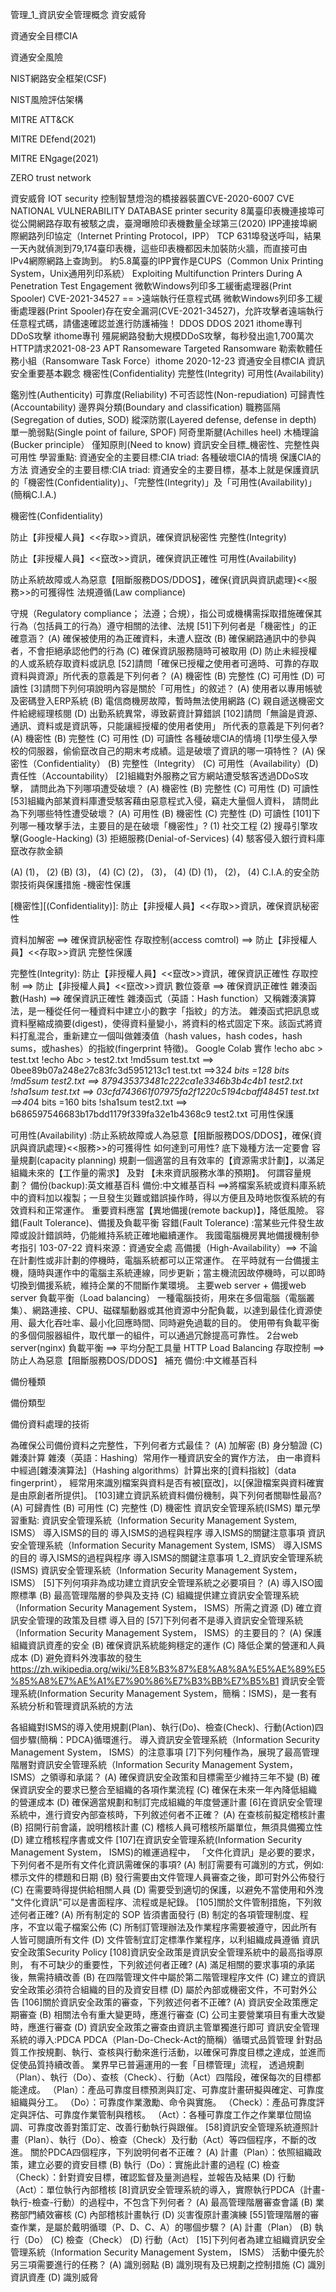 管理_1_資訊安全管理概念
資安威脅

資通安全目標CIA

資通安全風險

NIST網路安全框架(CSF)

NIST風險評估架構

MITRE ATT&CK

MITRE DEfend(2021)

MITRE ENgage(2021)

ZERO trust network

資安威脅
IOT security
控制智慧燈泡的橋接器裝置CVE-2020-6007
CVE
NATIONAL VULNERABILITY DATABASE
printer security
8萬臺印表機連接埠可從公開網路存取有被駭之虞，臺灣曝險印表機數量全球第三(2020)
IPP連接埠網際網路列印協定（Internet Printing Protocol，IPP）
TCP 631埠發送呼叫，結果一天內就偵測到79,174臺印表機，這些印表機都因未加裝防火牆，而直接可由IPv4網際網路上查詢到。
約5.8萬臺的IPP實作是CUPS（Common Unix Printing System，Unix通用列印系統）
Exploiting Multifunction Printers During A Penetration Test Engagement
微軟Windows列印多工緩衝處理器(Print Spooler)
CVE-2021-34527 == >遠端執行任意程式碼
微軟Windows列印多工緩衝處理器(Print Spooler)存在安全漏洞(CVE-2021-34527)，允許攻擊者遠端執行任意程式碼，請儘速確認並進行防護補強！
DDOS
DDOS 2021 ithome專刊
DDoS攻擊 ithome專刊
殭屍網路發動大規模DDoS攻擊，每秒發出逾1,700萬次HTTP請求2021-08-23
APT
Ransomeware
Targeted Ransomware
勒索軟體任務小組（Ransomware Task Force）ithome 2020-12-23
資通安全目標CIA
資訊安全重要基本觀念
機密性(Confidentiality)
完整性(Integrity)
可用性(Availability)

鑑別性(Authenticity)
可靠度(Reliability)
不可否認性(Non-repudiation)
可歸責性(Accountability)
邊界與分類(Boundary and classification)
職務區隔(Segregation of duties, SOD)
縱深防禦(Layered defense, defense in depth)
單一脆弱點(Single point of failure, SPOF)
阿奇里斯腱(Achilles heel)
木桶理論(Bucker principle）
僅知原則(Need to know)
資訊安全目標_機密性、完整性與可用性
學習重點:
資通安全的主要目標:CIA triad:
各種破壞CIA的情境
保護CIA的方法
資通安全的主要目標:CIA triad:
資通安全的主要目標，基本上就是保護資訊的「機密性(Confidentiality)」、「完整性(Integrity)」及「可用性(Availability)」(簡稱C.I.A.)

機密性(Confidentiality)

防止【非授權人員】<<存取>>資訊，確保資訊秘密性
完整性(Integrity)

防止【非授權人員】<<竄改>>資訊，確保資訊正確性
可用性(Availability)

防止系統故障或人為惡意【阻斷服務DOS/DDOS】，確保{資訊與資訊處理}<<服務>>的可獲得性
法規遵循(Law compliance)

守規（Regulatory compliance； 法遵；合規），指公司或機構需採取措施確保其行為（包括員工的行為）遵守相關的法律、法規
[51]下列何者是「機密性」的正確意涵？
(A) 確保被使用的為正確資料，未遭人竄改   (B) 確保網路通訊中的參與者，不會拒絕承認他們的行為
(C) 確保資訊服務隨時可被取用            (D) 防止未經授權的人或系統存取資料或訊息
[52]請問「確保已授權之使用者可適時、可靠的存取資料與資源」所代表的意義是下列何者？
(A) 機密性  (B) 完整性   (C) 可用性    (D) 可讀性
[3]請問下列何項說明內容是關於「可用性」的敘述？
(A) 使用者以專用帳號及密碼登入ERP系統   (B) 電信商機房故障，暫時無法使用網路
(C) 親自遞送機密文件給總經理核閱        (D) 出勤系統異常，導致薪資計算錯誤
[102]請問「無論是資源、通訊、資料或是資訊等，只能讓經授權的使用者使用」
所代表的意義是下列何者?
(A) 機密性   (B) 完整性   (C) 可用性 (D) 可讀性
各種破壞CIA的情境
[1]學生侵入學校的伺服器，偷偷竄改自己的期末考成績。這是破壞了資訊的哪一項特性？
(A) 保密性（Confidentiality） (B) 完整性（Integrity）
(C) 可用性（Availability）(D) 責任性（Accountability）
[2]組織對外服務之官方網站遭受駭客透過DDoS攻擊，
請問此為下列哪項遭受破壞？
(A) 機密性  (B) 完整性  (C) 可用性  (D) 可讀性
[53]組織內部某資料庫遭受駭客藉由惡意程式入侵，竊走大量個人資料，
請問此為下列哪些特性遭受破壞？
(A) 可用性  (B) 機密性   (C) 完整性  (D) 可讀性
[101]下列哪一種攻擊手法，主要目的是在破壞「機密性」?
(1) 社交工程                      (2) 搜尋引擎攻擊(Google-Hacking)
(3) 拒絕服務(Denial-of-Services)  (4) 駭客侵入銀行資料庫竄改存款金額

(A) (1)， (2)  (B) (3)， (4)   (C) (2)， (3)， (4) (D) (1)， (2)， (4)
C.I.A.的安全防禦技術與保護措施
-機密性保護

[機密性][(Confidentiality)]: 防止【非授權人員】<<存取>>資訊，確保資訊秘密性

資料加解密 ==> 確保資訊秘密性
存取控制(access comtrol) ==> 防止【非授權人員】<<存取>>資訊
完整性保護

完整性(Integrity): 防止【非授權人員】<<竄改>>資訊，確保資訊正確性
存取控制 ==> 防止【非授權人員】<<竄改>>資訊
數位簽章 ==> 確保資訊正確性
雜湊函數(Hash) ==> 確保資訊正確性
雜湊函式（英語：Hash function）又稱雜湊演算法，是一種從任何一種資料中建立小的數字「指紋」的方法。
雜湊函式把訊息或資料壓縮成摘要(digest)，使得資料量變小，將資料的格式固定下來。該函式將資料打亂混合，重新建立一個叫做雜湊值（hash values，hash codes，hash sums，或hashes）的指紋(fingerprint 特徵)。
Google Colab 實作
!echo abc > test.txt
!echo Abc > test2.txt
!md5sum test.txt  ==> 0bee89b07a248e27c83fc3d5951213c1  test.txt  ==>32*4 bits =128 bits
!md5sum test2.txt ==> 879435373481c222ca1e3346b3b4c4b1  test2.txt
!sha1sum test.txt ==> 03cfd743661f07975fa2f1220c5194cbaff48451  test.txt ==>40*4 bits =160 bits
!sha1sum test2.txt ==> b686597546683b17bdd1179f339fa32e1b4368c9  test2.txt
可用性保護

可用性(Availability) :防止系統故障或人為惡意【阻斷服務DOS/DDOS】，確保{資訊與資訊處理}<<服務>>的可獲得性
如何達到可用性? 底下幾種方法一定要會
容量規劃(capacity planning)
規劃一個適當的且有效率的【資源需求計劃】，以滿足組織未來的【工作量的需求】 及對 【未來資訊服務水準的預期】。
何謂容量規劃？
備份(backup):英文維基百科
備份:中文維基百科 ==>將檔案系統或資料庫系統中的資料加以複製；一旦發生災難或錯誤操作時，得以方便且及時地恢復系統的有效資料和正常運作。
重要資料應當【異地備援(remote backup)】，降低風險。
容錯(Fault Tolerance)、備援及負載平衡
容錯(Fault Tolerance) :當某些元件發生故障或設計錯誤時，仍能維持系統正確地繼續運作。
我國電腦機房異地備援機制參考指引 103-07-22 資料來源：資通安全處
高備援（High-Availability）==> 不論在計劃性或非計劃的停機時，電腦系統都可以正常運作。
在平時就有一台備援主機，隨時與運作中的電腦主系統連線，同步更新；當主機流因故停機時，可以即時切換到備援系統，維持企業的不間斷作業環境。
主要web server + 備援web server
負載平衡（Load balancing）
一種電腦技術，用來在多個電腦（電腦叢集）、網路連接、CPU、磁碟驅動器或其他資源中分配負載，以達到最佳化資源使用、最大化吞吐率、最小化回應時間、同時避免過載的目的。
使用帶有負載平衡的多個伺服器組件，取代單一的組件，可以通過冗餘提高可靠性。
2台web server(nginx) 負載平衡 ==> 平均分配工具量
HTTP Load Balancing
存取控制 ==>防止人為惡意【阻斷服務DOS/DDOS】
補充 備份:中文維基百科

備份種類

備份類型

備份資料處理的技術

為確保公司備份資料之完整性，下列何者方式最佳？ (A) 加解密 (B) 身分驗證 (C) 雜湊計算 
雜湊（英語：Hashing）常用作一種資訊安全的實作方法，
由一串資料中經過[雜湊演算法]（Hashing algorithms）計算出來的[資料指紋]（data fingerprint），
經常用來識別檔案與資料是否有被[竄改]，以[保證檔案與資料確實是由原創者所提供]。
[103]建立資訊系統資料備份機制，與下列何者關聯性最高?
(A) 可歸責性    (B) 可用性   (C) 完整性   (D) 機密性
資訊安全管理系統(ISMS)
單元學習重點:
資訊安全管理系統（Information Security Management System, ISMS）
導入ISMS的目的
導入ISMS的過程與程序
導入ISMS的關鍵注意事項
資訊安全管理系統（Information Security Management System, ISMS）
導入ISMS的目的
導入ISMS的過程與程序
導入ISMS的關鍵注意事項
1_2_資訊安全管理系統(ISMS)
資訊安全管理系統（Information Security Management System， ISMS）
[5]下列何項非為成功建立資訊安全管理系統之必要項目？
(A) 導入ISO國際標準
(B) 最高管理階層的參與及支持
(C) 組織提供建立資訊安全管理系統（Information Security Management System， ISMS）所需之資源
(D) 確立資訊安全管理的政策及目標
導入目的
[57]下列何者不是導入資訊安全管理系統（Information Security Management System， ISMS）的主要目的？
(A) 保護組織資訊資產的安全
(B) 確保資訊系統能夠穩定的運作
(C) 降低企業的營運和人員成本
(D) 避免資料外洩事故的發生
https://zh.wikipedia.org/wiki/%E8%B3%87%E8%A8%8A%E5%AE%89%E5%85%A8%E7%AE%A1%E7%90%86%E7%B3%BB%E7%B5%B1
資訊安全管理系統(Information Security Management System，簡稱：ISMS)，是一套有系統分析和管理資訊系統的方法

各組織對ISMS的導入使用規劃(Plan)、執行(Do)、檢查(Check)、行動(Action)四個步驟(簡稱：PDCA)循環進行。
導入資訊安全管理系統（Information Security Management System， ISMS）的注意事項
[7]下列何種作為，展現了最高管理階層對資訊安全管理系統（Information Security Management System， ISMS）之領導和承諾？
(A) 確保資訊安全政策和目標需至少維持三年不變
(B) 確保資訊安全的要求已整合至組織的各項作業流程
(C) 確保在未來一年內降低組織的營運成本
(D) 確保適當規劃和制訂完成組織的年度營運計畫
[6]在資訊安全管理系統中，進行資安內部查核時，下列敘述何者不正確？
(A) 在查核前擬定稽核計畫
(B) 招開行前會議，說明稽核計畫
(C) 稽核人員可稽核所屬單位，無須具備獨立性
(D) 建立稽核程序書或文件
[107]在資訊安全管理系統(Information Security Management System， ISMS)的維運過程中，
「文件化資訊」是必要的要求，下列何者不是所有文件化資訊需確保的事項?
(A) 制訂需要有可識別的方式，例如:標示文件的標題和日期
(B) 發行需要由文件管理人員審查之後，即可對外公佈發行
(C) 在需要時得提供給相關人員
(D) 需要受到適切的保護，以避免不當使用和外洩
"文件化資訊"可以是書面程序、流程或是紀錄。
[105]關於文件管制措施，下列敘述何者正確?
(A) 所有制定的 SOP 皆須書面發行
(B) 制定的各項管理制度、程序，不宜以電子檔案公佈
(C) 所制訂管理辦法及作業程序需要被遵守，因此所有人皆可閱讀所有文件
(D) 文件管制宜訂定標準作業程序，以利組織成員遵循
資訊安全政策Security Policy
[108]資訊安全政策是資訊安全管理系統中的最高指導原則，
有不可缺少的重要性，下列敘述何者正確?
(A) 滿足相關的要求事項的承諾後，無需持續改善
(B) 在四階管理文件中屬於第二階管理程序文件
(C) 建立的資訊安全政策必須符合組織的目的及資安目標
(D) 屬於內部或機密文件，不可對外公告
[106]關於資訊安全政策的審查，下列敘述何者不正確?
(A) 資訊安全政策應定期審查
(B) 相關法令有重大變更時，應進行審查
(C) 公司主要營業項目有重大改變時，應進行審查
(D) 資訊安全政策之審查由資訊主管單獨進行即可
資訊安全管理系統的導入:PDCA
PDCA（Plan-Do-Check-Act的簡稱）循環式品質管理
針對品質工作按規劃、執行、查核與行動來進行活動，以確保可靠度目標之達成，並進而促使品質持續改善。
業界早已普遍運用的一套「目標管理」流程，
透過規劃（Plan）、執行（Do）、查核（Check）、行動（Act）四階段，確保每次的目標都能達成。
（Plan）：產品可靠度目標預測與訂定、可靠度計畫研擬與確定、可靠度組織與分工。
（Do）：可靠度作業激勵、命令與實施。
（Check）：產品可靠度評定與評估、可靠度作業管制與稽核。
（Act）：各種可靠度工作之作業單位間協調、可靠度改善對策訂定、改善行動執行與跟催。
[58]資訊安全管理系統遵照計畫（Plan）、執行（Do）、檢查（Check）及行動（Act）等四個程序，不斷的改進。
關於PDCA四個程序，下列說明何者不正確？
(A) 計畫（Plan）：依照組織政策，建立必要的資安目標
(B) 執行（Do）：實施此計畫的過程
(C) 檢查（Check）：針對資安目標，確認監督及量測過程，並報告及結果
(D) 行動（Act）：單位執行內部稽核
[8]資訊安全管理系統的導入，實際執行PDCA（計畫-執行-檢查-行動）的過程中，不包含下列何者？
(A) 最高管理階層審查會議   (B) 業務部門績效審核
(C) 內部稽核計畫執行       (D) 災害復原計畫演練
[55]管理階層的審查作業，是屬於戴明循環（P、D、C、A）的哪個步驟？
(A) 計畫（Plan）  (B) 執行（Do）  (C) 檢查（Check）  (D) 行動（Act）
[15]下列何者為建立組織資訊安全管理系統（Information Security Management System， ISMS）
活動中優先於另三項需要進行的任務？
(A) 識別弱點       (B) 識別現有及已規劃之控制措施
(C) 識別資訊資產   (D) 識別威脅

